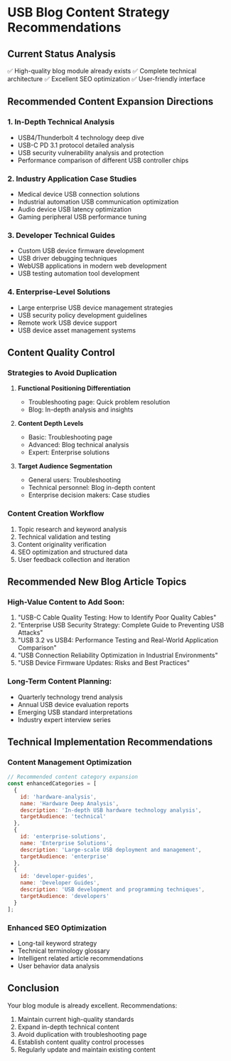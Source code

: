 # USB Blog Content Strategy Recommendations

## Current Status Analysis
✅ High-quality blog module already exists
✅ Complete technical architecture
✅ Excellent SEO optimization
✅ User-friendly interface

## Recommended Content Expansion Directions

### 1. In-Depth Technical Analysis
- USB4/Thunderbolt 4 technology deep dive
- USB-C PD 3.1 protocol detailed analysis
- USB security vulnerability analysis and protection
- Performance comparison of different USB controller chips

### 2. Industry Application Case Studies
- Medical device USB connection solutions
- Industrial automation USB communication optimization
- Audio device USB latency optimization
- Gaming peripheral USB performance tuning

### 3. Developer Technical Guides
- Custom USB device firmware development
- USB driver debugging techniques
- WebUSB applications in modern web development
- USB testing automation tool development

### 4. Enterprise-Level Solutions
- Large enterprise USB device management strategies
- USB security policy development guidelines
- Remote work USB device support
- USB device asset management systems

## Content Quality Control

### Strategies to Avoid Duplication
1. **Functional Positioning Differentiation**
   - Troubleshooting page: Quick problem resolution
   - Blog: In-depth analysis and insights

2. **Content Depth Levels**
   - Basic: Troubleshooting page
   - Advanced: Blog technical analysis
   - Expert: Enterprise solutions

3. **Target Audience Segmentation**
   - General users: Troubleshooting
   - Technical personnel: Blog in-depth content
   - Enterprise decision makers: Case studies

### Content Creation Workflow
1. Topic research and keyword analysis
2. Technical validation and testing
3. Content originality verification
4. SEO optimization and structured data
5. User feedback collection and iteration

## Recommended New Blog Article Topics

### High-Value Content to Add Soon:
1. "USB-C Cable Quality Testing: How to Identify Poor Quality Cables"
2. "Enterprise USB Security Strategy: Complete Guide to Preventing USB Attacks"
3. "USB 3.2 vs USB4: Performance Testing and Real-World Application Comparison"
4. "USB Connection Reliability Optimization in Industrial Environments"
5. "USB Device Firmware Updates: Risks and Best Practices"

### Long-Term Content Planning:
- Quarterly technology trend analysis
- Annual USB device evaluation reports
- Emerging USB standard interpretations
- Industry expert interview series

## Technical Implementation Recommendations

### Content Management Optimization
```javascript
// Recommended content category expansion
const enhancedCategories = [
  {
    id: 'hardware-analysis',
    name: 'Hardware Deep Analysis',
    description: 'In-depth USB hardware technology analysis',
    targetAudience: 'technical'
  },
  {
    id: 'enterprise-solutions',
    name: 'Enterprise Solutions', 
    description: 'Large-scale USB deployment and management',
    targetAudience: 'enterprise'
  },
  {
    id: 'developer-guides',
    name: 'Developer Guides',
    description: 'USB development and programming techniques',
    targetAudience: 'developers'
  }
];
```

### Enhanced SEO Optimization
- Long-tail keyword strategy
- Technical terminology glossary
- Intelligent related article recommendations
- User behavior data analysis

## Conclusion
Your blog module is already excellent. Recommendations:
1. Maintain current high-quality standards
2. Expand in-depth technical content
3. Avoid duplication with troubleshooting page
4. Establish content quality control processes
5. Regularly update and maintain existing content
